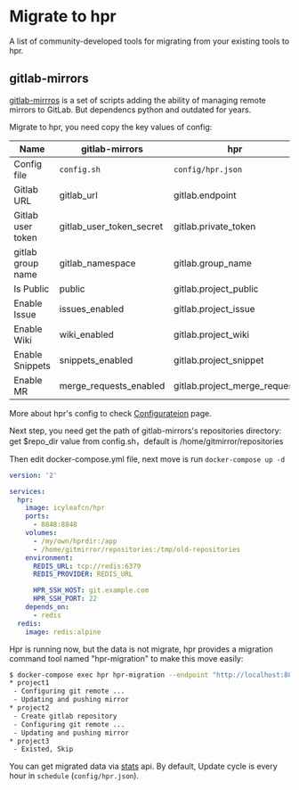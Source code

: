 # Migrate to hpr

A list of community-developed tools for migrating from your existing tools to hpr.

## gitlab-mirrors

[gitlab-mirrros](https://github.com/samrocketman/gitlab-mirrors) is a set of scripts adding the ability of managing remote mirrors to GitLab.
But dependencs python and outdated for years.

Migrate to hpr, you need copy the key values of config:

Name | gitlab-mirrors | hpr | Optional
---|---|---|---
Config file | `config.sh` | `config/hpr.json` | **No**
Gitlab URL | gitlab_url | gitlab.endpoint | **No**
Gitlab user token | gitlab_user_token_secret | gitlab.private_token | **No**
gitlab group name | gitlab_namespace | gitlab.group_name | **No**
Is Public | public | gitlab.project_public | Yes
Enable Issue | issues_enabled | gitlab.project_issue | Yes
Enable Wiki | wiki_enabled | gitlab.project_wiki | Yes
Enable Snippets | snippets_enabled | gitlab.project_snippet | Yes
Enable MR | merge_requests_enabled | gitlab.project_merge_request | Yes

More about hpr's config to check [Configurateion](/en/configuration.md) page.

Next step, you need get the path of gitlab-mirrors's repositories directory: get $repo_dir value from config.sh，default is /home/gitmirror/repositories

Then edit docker-compose.yml file, next move is run `docker-compose up -d`

```yaml
version: '2'

services:
  hpr:
    image: icyleafcn/hpr
    ports:
      - 8848:8848
    volumes:
      - /my/own/hprdir:/app
      - /home/gitmirror/repositories:/tmp/old-repositories
    environment:
      REDIS_URL: tcp://redis:6379
      REDIS_PROVIDER: REDIS_URL

      HPR_SSH_HOST: git.example.com
      HPR_SSH_PORT: 22
    depends_on:
      - redis
  redis:
    image: redis:alpine
```

Hpr is running now, but the data is not migrate, hpr provides a migration command tool named "hpr-migration" to make this move easily:

```bash
$ docker-compose exec hpr hpr-migration --endpoint "http://localhost:8848" /tmp/old-repositories
* project1
 - Configuring git remote ...
 - Updating and pushing mirror
* project2
 - Create gitlab repository
 - Configuring git remote ...
 - Updating and pushing mirror
* project3
 - Existed, Skip
```

You can get migrated data via [stats](/en/api.md#id=stats) api.
By default, Update cycle is every hour in `schedule` (`config/hpr.json`).
